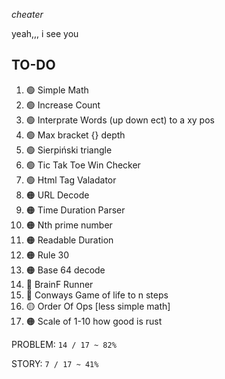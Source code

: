 *cheater*

yeah,,, i see you

## TO-DO

1. 🟢 Simple Math
1. 🟢 Increase Count
1. 🟢 Interprate Words (up down ect) to a xy pos
1. 🟢 Max bracket {} depth
1. 🟢 Sierpiński triangle
1. 🟢 Tic Tak Toe Win Checker
1. 🟢 Html Tag Valadator
1. 🟠 URL Decode
1. 🟠 Time Duration Parser
1. 🟠 Nth prime number
1. 🟠 Readable Duration
1. 🟠 Rule 30
1. 🟠 Base 64 decode
1. 🔴 BrainF Runner
1. 🔴 Conways Game of life to n steps
1. 🟡 Order Of Ops [less simple math]
1. 🟠 Scale of 1-10 how good is rust

PROBLEM: `14 / 17 ~ 82%`

STORY: `7 / 17 ~ 41%`